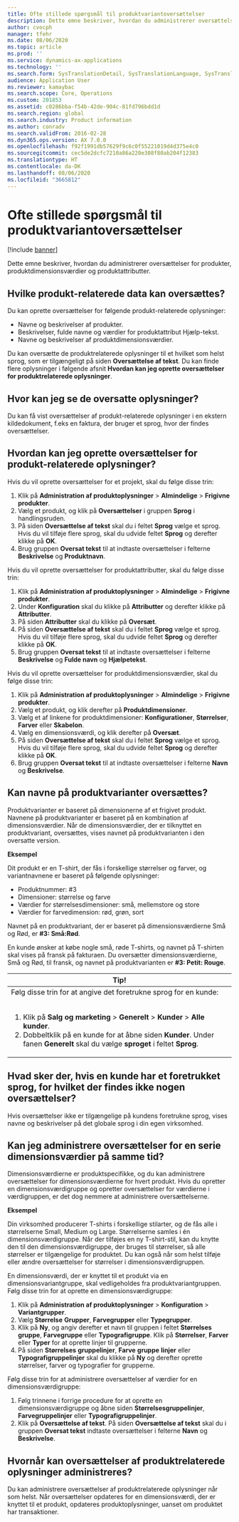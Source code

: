 ```yaml
---
title: Ofte stillede spørgsmål til produktvariantoversættelser
description: Dette emne beskriver, hvordan du administrerer oversættelser for produkter, produktdimensionsværdier og produktattributter.
author: cvocph
manager: tfehr
ms.date: 08/06/2020
ms.topic: article
ms.prod: ''
ms.service: dynamics-ax-applications
ms.technology: ''
ms.search.form: SysTranslationDetail, SysTranslationLanguage, SysTranslationList, EcoResProductListPage, EcoResProductVariants, EcoResProductDetailsExtended, EcoResProductCreate, EcoResProductDetails, RetailSizeGroupTable, RetailStyleGroupTable, RetailColorGroupTable
audience: Application User
ms.reviewer: kamaybac
ms.search.scope: Core, Operations
ms.custom: 201853
ms.assetid: c0286bba-f54b-42de-904c-81fd796bdd1d
ms.search.region: global
ms.search.industry: Product information
ms.author: conradv
ms.search.validFrom: 2016-02-28
ms.dyn365.ops.version: AX 7.0.0
ms.openlocfilehash: f92f1991db57629f9c6c0f55221019d4d375e4c0
ms.sourcegitcommit: cec5de2dcfc7210a86a220e308f80ab204f12383
ms.translationtype: HT
ms.contentlocale: da-DK
ms.lasthandoff: 08/06/2020
ms.locfileid: "3665812"
---
```

# <a name="product-related-translations-faq"></a>Ofte stillede spørgsmål til produktvariantoversættelser

[!include [banner](../includes/banner.md)]

Dette emne beskriver, hvordan du administrerer oversættelser for produkter, produktdimensionsværdier og produktattributter. 

<a name="what-product-related-data-can-be-translated"></a>Hvilke produkt-relaterede data kan oversættes?
--------------------------------------------

Du kan oprette oversættelser for følgende produkt-relaterede oplysninger:
-   Navne og beskrivelser af produkter.
-   Beskrivelser, fulde navne og værdier for produktattribut Hjælp-tekst.
-   Navne og beskrivelser af produktdimensionsværdier.

Du kan oversætte de produktrelaterede oplysninger til et hvilket som helst sprog, som er tilgængeligt på siden **Oversættelse af tekst**. Du kan finde flere oplysninger i følgende afsnit **Hvordan kan jeg oprette oversættelser for produktrelaterede oplysninger**.

## <a name="where-can-i-view-the-translated-information"></a>Hvor kan jeg se de oversatte oplysninger?
Du kan få vist oversættelser af produkt-relaterede oplysninger i en ekstern kildedokument, f.eks en faktura, der bruger et sprog, hvor der findes oversættelser.

## <a name="how-do-i-create-translations-for-product-related-information"></a>Hvordan kan jeg oprette oversættelser for produkt-relaterede oplysninger?
Hvis du vil oprette oversættelser for et projekt, skal du følge disse trin:
1.  Klik på **Administration af produktoplysninger** &gt; **Almindelige** &gt; **Frigivne produkter**.
2.  Vælg et produkt, og klik på **Oversættelser** i gruppen **Sprog** i handlingsruden.
3.  På siden **Oversættelse af tekst** skal du i feltet **Sprog** vælge et sprog. Hvis du vil tilføje flere sprog, skal du udvide feltet **Sprog** og derefter klikke på **OK**.
4.  Brug gruppen **Oversat tekst** til at indtaste oversættelser i felterne **Beskrivelse** og **Produktnavn**.

Hvis du vil oprette oversættelser for produktattributter, skal du følge disse trin:
1.  Klik på **Administration af produktoplysninger** &gt; **Almindelige** &gt; **Frigivne produkter**.
2.  Under **Konfiguration** skal du klikke på **Attributter** og derefter klikke på **Attributter**.
3.  På siden **Attributter** skal du klikke på **Oversæt**.
4.  På siden **Oversættelse af tekst** skal du i feltet **Sprog** vælge et sprog. Hvis du vil tilføje flere sprog, skal du udvide feltet **Sprog** og derefter klikke på **OK**.
5.  Brug gruppen **Oversat tekst** til at indtaste oversættelser i felterne **Beskrivelse** og **Fulde navn** og **Hjælpetekst**.

Hvis du vil oprette oversættelser for produktdimensionsværdier, skal du følge disse trin:
1.  Klik på **Administration af produktoplysninger** &gt; **Almindelige** &gt; **Frigivne produkter**.
2.  Vælg et produkt, og klik derefter på **Produktdimensioner**.
3.  Vælg et af linkene for produktdimensioner: **Konfigurationer**, **Størrelser**, **Farver** eller **Skabelon**.
4.  Vælg en dimensionsværdi, og klik derefter på **Oversæt**.
5.  På siden **Oversættelse af tekst** skal du i feltet **Sprog** vælge et sprog. Hvis du vil tilføje flere sprog, skal du udvide feltet **Sprog** og derefter klikke på **OK**.
6.  Brug gruppen **Oversat tekst** til at indtaste oversættelser i felterne **Navn** og **Beskrivelse**.

## <a name="can-the-names-of-product-variants-be-translated"></a>Kan navne på produktvarianter oversættes?
Produktvarianter er baseret på dimensionerne af et frigivet produkt. Navnene på produktvarianter er baseret på en kombination af dimensionsværdier. Når de dimensionsværdier, der er tilknyttet en produktvariant, oversættes, vises navnet på produktvarianten i den oversatte version.  

**Eksempel**  

Dit produkt er en T-shirt, der fås i forskellige størrelser og farver, og variantnavnene er baseret på følgende oplysninger:
-   Produktnummer: \#3
-   Dimensioner: størrelse og farve
-   Værdier for størrelsesdimensioner: små, mellemstore og store
-   Værdier for farvedimension: rød, grøn, sort

Navnet på en produktvariant, der er baseret på dimensionsværdierne Små og Rød, er **\#3: Små:Rød**.  

En kunde ønsker at købe nogle små, røde T-shirts, og navnet på T-shirten skal vises på fransk på fakturaen. Du oversætter dimensionsværdierne, Små og Rød, til fransk, og navnet på produktvarianten er **\#3: Petit: Rouge**.
<table>
<colgroup>
<col width="100%" />
</colgroup>
<thead>
<tr class="header">
<th><strong>Tip!</strong></th>
</tr>
</thead>
<tbody>
<tr class="odd">
<td>Følg disse trin for at angive det foretrukne sprog for en kunde:
<ol><br/><li>Klik på <strong>Salg og marketing</strong> &gt; <strong>Generelt</strong> &gt; <strong>Kunder</strong> &gt; <strong>Alle</strong> <strong>kunder</strong>.</li>
<li>Dobbeltklik på en kunde for at åbne siden <strong>Kunder</strong>. Under fanen <strong>Generelt</strong> skal du vælge <strong>sproget</strong> i feltet <strong>Sprog</strong>.</li>
</ol></td>
</tr>
</tbody>
</table>

## <a name="what-happens-if-a-customer-has-a-preferred-language-for-which-no-translations-are-available"></a>Hvad sker der, hvis en kunde har et foretrukket sprog, for hvilket der findes ikke nogen oversættelser?
Hvis oversættelser ikke er tilgængelige på kundens foretrukne sprog, vises navne og beskrivelser på det globale sprog i din egen virksomhed.

## <a name="can-i-manage-translations-for-a-series-of-dimension-values-at-the-same-time"></a>Kan jeg administrere oversættelser for en serie dimensionsværdier på samme tid?
Dimensionsværdierne er produktspecifikke, og du kan administrere oversættelser for dimensionsværdierne for hvert produkt. Hvis du opretter en dimensionsværdigruppe og opretter oversættelser for værdierne i værdigruppen, er det dog nemmere at administrere oversættelserne.   

**Eksempel**  

Din virksomhed producerer T-shirts i forskellige stilarter, og de fås alle i størrelserne Small, Medium og Large. Størrelserne samles i én dimensionsværdigruppe. Når der tilføjes en ny T-shirt-stil, kan du knytte den til den dimensionsværdigruppe, der bruges til størrelser, så alle størrelser er tilgængelige for produktet. Du kan også når som helst tilføje eller ændre oversættelser for størrelser i dimensionsværdigruppen.  

En dimensionsværdi, der er knyttet til et produkt via en dimensionsvariantgruppe, skal vedligeholdes fra produktvariantgruppen.   
Følg disse trin for at oprette en dimensionsværdigruppe:
1.  Klik på **Administration af produktoplysninger** &gt; **Konfiguration** &gt; **Variantgrupper**.
2.  Vælg **Størrelse** **Grupper**, **Farvegrupper** eller **Typegrupper**.
3.  Klik på **Ny**, og angiv derefter et navn til gruppen i feltet **Størrelses** **gruppe**, **Farvegruppe** eller **Typografigruppe**. Klik på **Størrelser**, **Farver** eller **Typer** for at oprette linjer til grupperne.
4.  På siden **Størrelses** **gruppelinjer**, **Farve** **gruppe** **linjer** eller **Typografigruppelinjer** skal du klikke på **Ny** og derefter oprette størrelser, farver og typografier for grupperne.

Følg disse trin for at administrere oversættelser af værdier for en dimensionsværdigruppe:
1.  Følg trinnene i forrige procedure for at oprette en dimensionsværdigruppe og åbne siden **Størrelsesgruppelinjer**, **Farvegruppelinjer** eller **Typografigruppelinjer**.
2.  Klik på **Oversættelse af tekst**. På siden **Oversættelse af tekst** skal du i gruppen **Oversat tekst** indtaste oversættelser i felterne **Navn** og **Beskrivelse**.

## <a name="when-can-translations-of-product-related-information-be-managed"></a>Hvornår kan oversættelser af produktrelaterede oplysninger administreres?
Du kan administrere oversættelser af produktrelaterede oplysninger når som helst. Når oversættelser opdateres for en dimensionsværdi, der er knyttet til et produkt, opdateres produktoplysninger, uanset om produktet har transaktioner.





